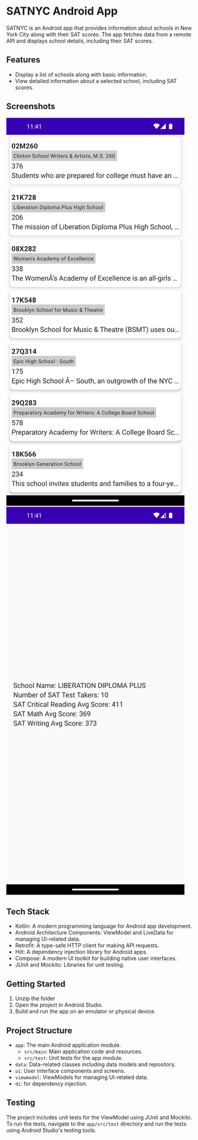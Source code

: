 # SATNYC Android App

SATNYC is an Android app that provides information about schools in New York City along with their SAT scores. The app fetches data from a remote API and displays school details, including their SAT scores.

## Features

- Display a list of schools along with basic information.
- View detailed information about a selected school, including SAT scores.

## Screenshots

![Home Screen](screenshots/home_screen.png) ![Detail Screen](screenshots/detail_screen.png)

## Tech Stack

- Kotlin: A modern programming language for Android app development.
- Android Architecture Components: ViewModel and LiveData for managing UI-related data.
- Retrofit: A type-safe HTTP client for making API requests.
- Hilt: A dependency injection library for Android apps.
- Compose: A modern UI toolkit for building native user interfaces.
- JUnit and Mockito: Libraries for unit testing.

## Getting Started

1. Unzip the folder
2. Open the project in Android Studio.
3. Build and run the app on an emulator or physical device.

## Project Structure

- `app`: The main Android application module.
    - `src/main`: Main application code and resources.
    - `src/test`: Unit tests for the app module.
- `data`: Data-related classes including data models and repository.
- `ui`: User interface components and screens.
- `viewmodel`: ViewModels for managing UI-related data.
- `di`: for dependency injection.

## Testing

The project includes unit tests for the ViewModel using JUnit and Mockito. To run the tests, navigate to the `app/src/test` directory and run the tests using Android Studio's testing tools.


